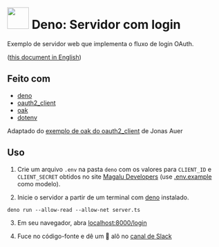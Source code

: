 # <img src="https://deno.land/logo.svg" width="50px" /> Deno: Servidor com login

Exemplo de servidor web que implementa o fluxo de login OAuth.

([this document in English](README.md))

## Feito com

- [deno][deno]
- [oauth2_client][oauth2_client]
- [oak][oak]
- [dotenv][dotenv]

Adaptado do
[exemplo de oak do oauth2_client](https://deno.land/x/oauth2_client@v0.2.1/examples/oak.ts) de Jonas Auer

## Uso

1. Crie um arquivo `.env` na pasta `deno` com os valores para `CLIENT_ID` e `CLIENT_SECRET` obtidos
no site [Magalu Developers][devportal]
(use [.env.example](../.env.example) como modelo).

2. Inicie o servidor a partir de um terminal com [deno][deno] instalado.

```shell
deno run --allow-read --allow-net server.ts
```

3. Em seu navegador, abra [localhost:8000/login](http://localhost:8000/login)

4. Fuce no código-fonte e dê um 👋 alô no [canal de Slack](https://luizalabs.slack.com/archives/C025378FUJW)

[deno]: https://deno.land/
[oauth2_client]: https://deno.land/x/oauth2_client@v0.2.1
[oak]: https://deno.land/x/oak@v8.0.0
[dotenv]: https://deno.land/x/dotenv@v2.0.0
[devportal]: http://alpha.dev.magalu.com
